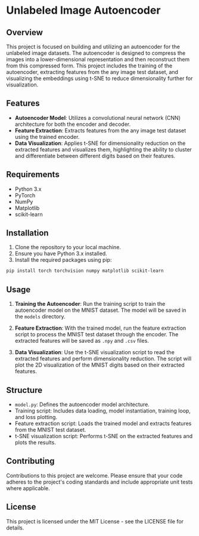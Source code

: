 
# Unlabeled Image Autoencoder

## Overview

This project is focused on building and utilizing an autoencoder for the unlabeled image datasets. The autoencoder is designed to compress the images into a lower-dimensional representation and then reconstruct them from this compressed form. This project includes the training of the autoencoder, extracting features from the any image test dataset, and visualizing the embeddings using t-SNE to reduce dimensionality further for visualization.

## Features

- **Autoencoder Model**: Utilizes a convolutional neural network (CNN) architecture for both the encoder and decoder.
- **Feature Extraction**: Extracts features from the any image test dataset using the trained encoder.
- **Data Visualization**: Applies t-SNE for dimensionality reduction on the extracted features and visualizes them, highlighting the ability to cluster and differentiate between different digits based on their features.

## Requirements

- Python 3.x
- PyTorch
- NumPy
- Matplotlib
- scikit-learn

## Installation

1. Clone the repository to your local machine.
2. Ensure you have Python 3.x installed.
3. Install the required packages using pip:

```bash
pip install torch torchvision numpy matplotlib scikit-learn
```

## Usage

1. **Training the Autoencoder**: Run the training script to train the autoencoder model on the MNIST dataset. The model will be saved in the `models` directory.

2. **Feature Extraction**: With the trained model, run the feature extraction script to process the MNIST test dataset through the encoder. The extracted features will be saved as `.npy` and `.csv` files.

3. **Data Visualization**: Use the t-SNE visualization script to read the extracted features and perform dimensionality reduction. The script will plot the 2D visualization of the MNIST digits based on their extracted features.

## Structure

- `model.py`: Defines the autoencoder model architecture.
- Training script: Includes data loading, model instantiation, training loop, and loss plotting.
- Feature extraction script: Loads the trained model and extracts features from the MNIST test dataset.
- t-SNE visualization script: Performs t-SNE on the extracted features and plots the results.

## Contributing

Contributions to this project are welcome. Please ensure that your code adheres to the project's coding standards and include appropriate unit tests where applicable.

## License

This project is licensed under the MIT License - see the LICENSE file for details.